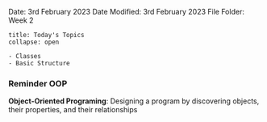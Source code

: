 Date: 3rd February 2023
Date Modified: 3rd February 2023
File Folder: Week 2

```ad-abstract
title: Today's Topics
collapse: open

- Classes
- Basic Structure

```


### Reminder OOP

**Object-Oriented Programing**: 
Designing a program by discovering objects, their properties, and their relationships















